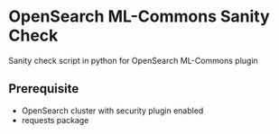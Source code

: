 # OpenSearch ML-Commons Sanity Check
Sanity check script in python for OpenSearch ML-Commons plugin

## Prerequisite
* OpenSearch cluster with security plugin enabled
* requests package

